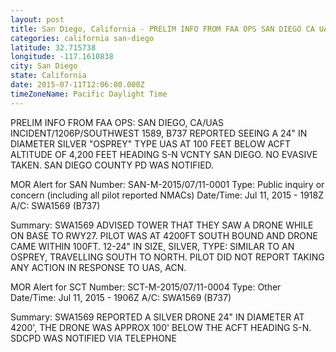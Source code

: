 ```yaml
---
layout: post
title: San Diego, California - PRELIM INFO FROM FAA OPS SAN DIEGO CA UAS INCIDENT 1206P SOUTHWEST 1589 B737 REPORTED
categories: california san-diego
latitude: 32.715738
longitude: -117.1610838
city: San Diego
state: California
date: 2015-07-11T12:06:00.000Z
timeZoneName: Pacific Daylight Time
---
```


PRELIM INFO FROM FAA OPS: SAN DIEGO, CA/UAS INCIDENT/1206P/SOUTHWEST 1589, B737 REPORTED SEEING A 24" IN DIAMETER SILVER "OSPREY" TYPE UAS AT 100 FEET BELOW ACFT ALTITUDE OF 4,200 FEET HEADING S-N VCNTY SAN DIEGO. NO EVASIVE TAKEN. SAN DIEGO COUNTY PD WAS NOTIFIED.

MOR Alert for SAN
Number: SAN-M-2015/07/11-0001
Type: Public inquiry or concern (including all pilot reported NMACs)
Date/Time: Jul 11, 2015 - 1918Z
A/C: SWA1569 (B737)

Summary: SWA1569 ADVISED TOWER THAT THEY SAW A DRONE WHILE ON BASE TO RWY27. PILOT WAS AT 4200FT SOUTH BOUND AND DRONE CAME WITHIN 100FT. 12-24" IN SIZE, SILVER, TYPE: SIMILAR TO AN OSPREY, TRAVELLING SOUTH TO NORTH. PILOT DID NOT REPORT TAKING ANY ACTION IN RESPONSE TO UAS, ACN.


MOR Alert for SCT
Number: SCT-M-2015/07/11-0004
Type: Other
Date/Time: Jul 11, 2015 - 1906Z
A/C: SWA1569 (B737)

Summary: SWA1569 REPORTED A SILVER DRONE 24" IN DIAMETER AT 4200', THE DRONE WAS APPROX 100' BELOW THE ACFT HEADING S-N. SDCPD WAS NOTIFIED VIA TELEPHONE 